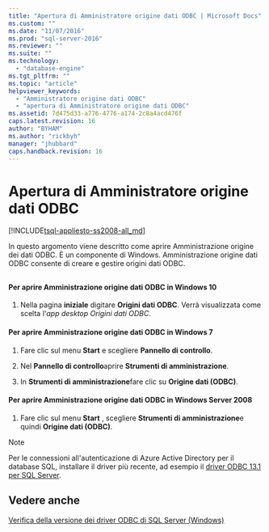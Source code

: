 ```yaml
---
title: "Apertura di Amministratore origine dati ODBC | Microsoft Docs"
ms.custom: ""
ms.date: "11/07/2016"
ms.prod: "sql-server-2016"
ms.reviewer: ""
ms.suite: ""
ms.technology: 
  - "database-engine"
ms.tgt_pltfrm: ""
ms.topic: "article"
helpviewer_keywords: 
  - "Amministratore origine dati ODBC"
  - "apertura di Amministratore origine dati ODBC"
ms.assetid: 7d475d33-a776-4776-a174-2c8a4acd476f
caps.latest.revision: 16
author: "BYHAM"
ms.author: "rickbyh"
manager: "jhubbard"
caps.handback.revision: 16
---
```

# Apertura di Amministratore origine dati ODBC
[!INCLUDE[tsql-appliesto-ss2008-all_md](../../includes/tsql-appliesto-ss2008-all-md.md)]

  In questo argomento viene descritto come aprire Amministrazione origine dei dati ODBC. È un componente di Windows. Amministrazione origine dati ODBC consente di creare e gestire origini dati ODBC.  
  
##  <a name="SSMSProcedure"></a>  

#### <a name="to-open-the-odbc-data-source-administrator-in-windows-10"></a>Per aprire Amministrazione origine dati ODBC in Windows 10   

1.  Nella pagina **iniziale** digitare **Origini dati ODBC**. Verrà visualizzata come scelta l'*app desktop Origini dati ODBC*. 

  
#### <a name="to-open-the-odbc-data-source-administrator-in-windows-7"></a>Per aprire Amministrazione origine dati ODBC in Windows 7  
  
1.  Fare clic sul menu **Start** e scegliere **Pannello di controllo**.  
  
2.  Nel **Pannello di controllo**aprire **Strumenti di amministrazione**.  
  
3.  In **Strumenti di amministrazione**fare clic su **Origine dati (ODBC)**.  


#### <a name="to-open-the-odbc-data-source-administrator-in-windows-server-2008"></a>Per aprire Amministrazione origine dati ODBC in Windows Server 2008  
  
1.  Fare clic sul menu **Start** , scegliere **Strumenti di amministrazione**e quindi **Origine dati (ODBC)**.  


> [!NOTE]  
>  Per le connessioni all'autenticazione di Azure Active Directory per il database SQL, installare il driver più recente, ad esempio il [driver ODBC 13.1 per SQL Server](https://www.microsoft.com/download/details.aspx?id=53339).   
  
## <a name="see-also"></a>Vedere anche  
 [Verifica della versione dei driver ODBC di SQL Server &#40;Windows&#41;](../../database-engine/configure-windows/check-the-odbc-sql-server-driver-version-windows.md)  
  
  